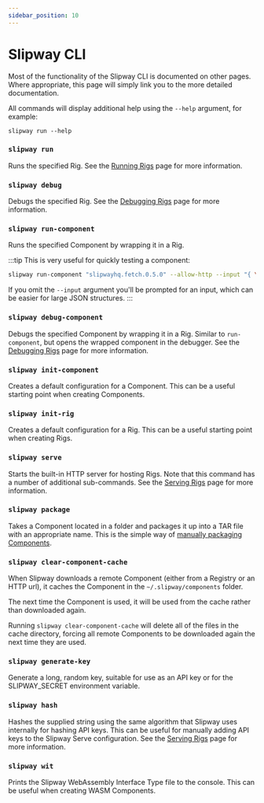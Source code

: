 ```yaml
---
sidebar_position: 10
---
```


# Slipway CLI

Most of the functionality of the Slipway CLI is documented on other pages.
Where appropriate, this page will simply link you to the more detailed documentation.

All commands will display additional help using the `--help` argument, for example:
```
slipway run --help
```

### `slipway run`

Runs the specified Rig. See the [Running Rigs](/docs/basics/running-rigs) page for more information.

### `slipway debug`

Debugs the specified Rig. See the [Debugging Rigs](/docs/guides/debugging-rigs) page for more information.

### `slipway run-component`

Runs the specified Component by wrapping it in a Rig.

:::tip
This is very useful for quickly testing a component:
```sh
slipway run-component "slipwayhq.fetch.0.5.0" --allow-http --input "{ \"text\": { \"ip\": \"https://icanhazip.com/\" } }"
```

If you omit the `--input` argument you'll be prompted for an input, which can be easier for large JSON structures.
:::

### `slipway debug-component`

Debugs the specified Component by wrapping it in a Rig.
Similar to `run-component`, but opens the wrapped component in the debugger.
See the [Debugging Rigs](/docs/guides/debugging-rigs) page for more information.

### `slipway init-component`

Creates a default configuration for a Component. This can be a useful starting point when creating Components.

### `slipway init-rig`

Creates a default configuration for a Rig. This can be a useful starting point when creating Rigs.

### `slipway serve`

Starts the built-in HTTP server for hosting Rigs.
Note that this command has a number of additional sub-commands.
See the [Serving Rigs](/docs/basics/serving-rigs) page for more information.

### `slipway package`

Takes a Component located in a folder and packages it up into a TAR file with an appropriate name.
This is the simple way of [manually packaging Components](/docs/advanced-guides/manually-packaging-components).

### `slipway clear-component-cache`

When Slipway downloads a remote Component (either from a Registry or an HTTP url), it caches the Component
in the `~/.slipway/components` folder.

The next time the Component is used, it will be used from the cache rather than downloaded again.

Running `slipway clear-component-cache` will delete all of the files in the cache directory, forcing
all remote Components to be downloaded again the next time they are used.

### `slipway generate-key`

Generate a long, random key, suitable for use as an API key or for the SLIPWAY_SECRET environment variable.

### `slipway hash`

Hashes the supplied string using the same algorithm that Slipway uses internally for hashing API keys.
This can be useful for manually adding API keys to the Slipway Serve configuration.
See the [Serving Rigs](/docs/basics/serving-rigs) page for more information.

### `slipway wit`

Prints the Slipway WebAssembly Interface Type file to the console. This can be useful when creating WASM Components.
